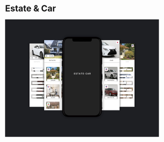 <html>
<body>
<h1> Estate & Car </h1>
<center>
  <img src="https://github.com/abolfazlzareikma/estate_car/blob/main/car-estate.jpg" border-radius:20px>
  </center>
  </body>
</html>
